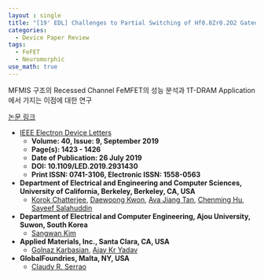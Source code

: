 ```yaml
---
layout : single
title: "[19' EDL] Challenges to Partial Switching of Hf0.8Zr0.2O2 Gated Ferroelectric FET for Multilevel/Analog or Low-Voltage Memory Operation"
categories: 
  - Device Paper Review
tags:
  - FeFET   
  - Neuromorphic
use_math: true
---
```


MFMIS 구조의 Recessed Channel FeMFET의 성능 분석과 1T-DRAM Application에서 가지는 이점에 대한 연구


[논문 링크](https://ieeexplore.ieee.org/document/8777131)     

- [IEEE Electron Device Letters](https://ieeexplore.ieee.org/xpl/RecentIssue.jsp?punumber=55)   
  - **Volume: 40, Issue: 9, September 2019**   
  - **Page(s): 1423 - 1426**  
  - **Date of Publication: 26 July 2019**   
  - **DOI: 10.1109/LED.2019.2931430**    
  - **Print ISSN: 0741-3106, Electronic ISSN: 1558-0563**   
- **Department of Electrical and Engineering and Computer Sciences, University of California, Berkeley, Berkeley, CA, USA**    
  - [Korok Chatterjee](https://ieeexplore.ieee.org/author/37085694791), [Daewoong Kwon](https://ieeexplore.ieee.org/author/37402105900), [Ava Jiang Tan](https://ieeexplore.ieee.org/author/37086019030), [Chenming Hu](https://ieeexplore.ieee.org/author/37087563157), [Sayeef Salahuddin](https://ieeexplore.ieee.org/author/37293958100)   
- **Department of Electrical and Computer Engineering, Ajou University, Suwon, South Korea**
  - [Sangwan Kim](https://ieeexplore.ieee.org/author/37279290500)    
- **Applied Materials, Inc., Santa Clara, CA, USA**
  - [Golnaz Karbasian](https://ieeexplore.ieee.org/author/38474104600), [Ajay Kr Yadav](https://ieeexplore.ieee.org/author/37086025209)   
- **GlobalFoundries, Malta, NY, USA**   
  - [Claudy R. Serrao](https://ieeexplore.ieee.org/author/37086181127)   


&nbsp;

